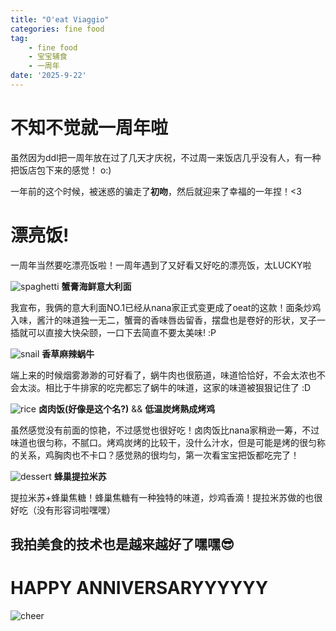 ```yaml
---
title: "O'eat Viaggio"
categories: fine food
tag: 
    - fine food
    - 宝宝辅食
    - 一周年
date: '2025-9-22'
---
```


# 不知不觉就一周年啦
虽然因为ddl把一周年放在过了几天才庆祝，不过周一来饭店几乎没有人，有一种把饭店包下来的感觉！ o:)

一年前的这个时候，被迷惑的骗走了**初吻**，然后就迎来了幸福的一年捏！<3


# 漂亮饭!
一周年当然要吃漂亮饭啦！一周年遇到了又好看又好吃的漂亮饭，太LUCKY啦

![spaghetti](/food/oeat_spaghetti.JPG)
**蟹膏海鲜意大利面**

我宣布，我俩的意大利面NO.1已经从nana家正式变更成了oeat的这款！面条炒鸡入味，酱汁的味道独一无二，蟹膏的香味唇齿留香，摆盘也是卷好的形状，叉子一插就可以直接大快朵颐，一口下去简直不要太美味! :P

![snail](/food/oeat_snail.JPG)
**香草麻辣蜗牛**

端上来的时候烟雾渺渺的可好看了，蜗牛肉也很筋道，味道恰恰好，不会太浓也不会太淡。相比于牛排家的吃完都忘了蜗牛的味道，这家的味道被狠狠记住了 :D

![rice](/food/oeat_rice_chicken.JPG)
**卤肉饭(好像是这个名?)** && **低温炭烤熟成烤鸡**

虽然感觉没有前面的惊艳，不过感觉也很好吃！卤肉饭比nana家稍逊一筹，不过味道也很匀称，不腻口。烤鸡炭烤的比较干，没什么汁水，但是可能是烤的很匀称的关系，鸡胸肉也不卡口？感觉熟的很均匀，第一次看宝宝把饭都吃完了！

![dessert](/food/oeat_dessert.JPG)
**蜂巢提拉米苏**

提拉米苏+蜂巢焦糖！蜂巢焦糖有一种独特的味道，炒鸡香滴！提拉米苏做的也很好吃（没有形容词啦嘿嘿）

## 我拍美食的技术也是越来越好了嘿嘿😎

# HAPPY ANNIVERSARYYYYYY
![cheer](/food/anniversary_cheer.png)